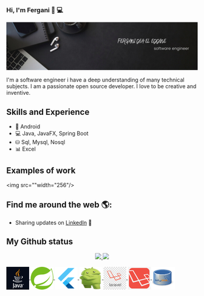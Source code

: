 ### Hi, I'm Fergani 🤗 💻


<img src="https://raw.githubusercontent.com/FER25-Code/FER25-Code/master/cover.png" alt="banner that says Fergani">

I'm a software engineer i have a deep understanding of many technical subjects. I am a passionate open source developer. I love to be creative and inventive.

## Skills and Experience
* 📱 Android 
* 💻 Java, JavaFX, Spring Boot
* ⛁ Sql, Mysql, Nosql
* 📊 Excel

## Examples of work 
<img src=""width="256"/>

## Find me around the web 🌎:
- Sharing updates on <a href="https://www.linkedin.com/in/fergani-dia-el-eddine-8575b1151/">LinkedIn</a> 💼

## My Github status
<div align="center">
  <a href="https://github.com/FER25-Code">
  <img height="180em" src="https://github-readme-stats.vercel.app/api?username=FER25-Code&show_icons=true&theme=dark&include_all_commits=true&      count_private=true"/>
  <img height="180em" src="https://github-readme-stats.vercel.app/api/top-langs/?username=FER25-Code&layout=compact&langs_count=7&theme=dark"/>
</div>  
  <div style="display: inline_block"><br>
     <img align="center" alt="Rafa-Js" height="60" width="60" src="https://github.com/FER25-Code/FER25-Code/blob/main/java-logo.svg">
     <img align="center" alt="Rafa-Js" height="60" width="60" src="https://github.com/FER25-Code/FER25-Code/blob/main/spring boot.svg">
     <img align="center" alt="Rafa-Js" height="60" width="60" src="https://github.com/FER25-Code/FER25-Code/blob/main/flutter.svg">
     <img align="center" alt="Rafa-Js" height="60" width="60" src="https://github.com/FER25-Code/FER25-Code/blob/main/android.svg">
     <img align="center" alt="Rafa-Js" height="60" width="60" src="https://github.com/FER25-Code/FER25-Code/blob/main/lar.svg">
         <img align="center" alt="Rafa-Js" height="60" width="60" src="https://github.com/FER25-Code/FER25-Code/blob/main/larv.jpeg">
     <img align="center" alt="Rafa-Js" height="60" width="60" src="https://github.com/FER25-Code/FER25-Code/blob/main/mysql.svg">
</div>
